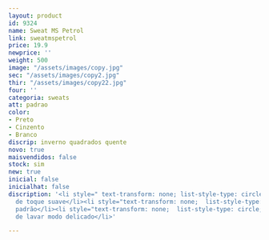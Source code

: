 ```yaml
---
layout: product
id: 9324
name: Sweat MS Petrol
link: sweatmspetrol
price: 19.9
newprice: ''
weight: 500
image: "/assets/images/copy.jpg"
sec: "/assets/images/copy2.jpg"
thir: "/assets/images/copy22.jpg"
four: ''
categoria: sweats
att: padrao
color:
- Preto
- Cinzento
- Branco
discrip: inverno quadrados quente
novo: true
maisvendidos: false
stock: sim
new: true
inicial: false
inicialhat: false
discription: '<li style=" text-transform: none; list-style-type: circle; ">Tecido
  de toque suave</li><li style="text-transform: none;  list-style-type: circle; ">Sweat
  padrão</li><li style="text-transform: none;  list-style-type: circle; ">Máquina
  de lavar modo delicado</li>'

---
```

